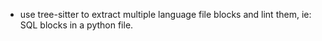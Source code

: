 
- use tree-sitter to extract multiple language file blocks and lint them, ie: SQL blocks in a python file.
